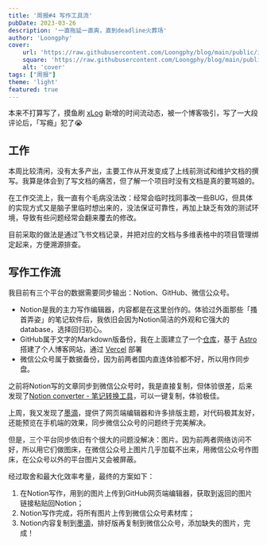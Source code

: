 ```yaml
---
title: '周报#4 写作工具流'
pubDate: 2023-03-26
description: '一直拖延一直爽，直到deadline火葬场'
author: 'Loongphy'
cover:
    url: 'https://raw.githubusercontent.com/Loongphy/blog/main/public/images/markus-winkler--fRAIQHKcc0-unsplash.jpg'
    square: 'https://raw.githubusercontent.com/Loongphy/blog/main/public/images/markus-winkler--fRAIQHKcc0-unsplash.jpg'
    alt: 'cover'
tags: ["周报"] 
theme: 'light'
featured: true
---
```


本来不打算写了，摸鱼刷 [xLog](https://xlog.app/activities) 新增的时间流动态，被一个博客吸引，写了一大段评论后，「写瘾」犯了😭

## 工作

本周比较清闲，没有太多产出，主要工作从开发变成了上线前测试和维护文档的撰写。我算是体会到了写文档的痛苦，但了解一个项目时没有文档是真的要骂娘的。

在工作交流上，我一直有个毛病没法改：经常会临时找同事改一些BUG，但具体的实现方式又是脑子里临时想出来的，没法保证可靠性，再加上缺乏有效的测试环境，导致有些问题经常会翻来覆去的修改。

目前采取的做法是通过飞书文档记录，并把对应的文档与多维表格中的项目管理绑定起来，方便溯源排查。

## 写作工作流

我目前有三个平台的数据需要同步输出：Notion、GitHub、微信公众号。

- Notion是我的主力写作编辑器，内容都是在这里创作的。体验过外面那些「搔首弄姿」的笔记软件后，我依旧会因为Notion简洁的外观和它强大的database，选择回归初心。
- GitHub属于文字的Markdown版备份，我在上面建立了一个[仓库](https://github.com/Loongphy/blog)，基于 [Astro](https://astro.build/) 搭建了个人博客网站，通过 [Vercel](https://vercel.com/) 部署
- 微信公众号属于数据备份，因为前两者国内直连体验都不好，所以用作同步盘。

之前将Notion写的文章同步到微信公众号时，我是直接复制，但体验很差，后来发现了[Notion converter - 笔记转换工具](https://microsoftedge.microsoft.com/addons/detail/donmgcoapjphmanmlfhhgcnlkmikggdn)，可以一键复制，体验极佳。

上周，我又发现了[墨滴](https://www.mdnice.com/)，提供了网页端编辑器和许多排版主题，对代码极其友好，还能预览在手机端的效果，同步微信公众号的问题终于完美解决。

但是，三个平台同步依旧有个很大的问题没解决：图片。因为前两者网络访问不好，所以用它们做图床，在微信公众号上图片几乎加载不出来，用微信公众号作图床，在公众号以外的平台图片又会被屏蔽。

经过取舍和最大化效率考量，最终的方案如下：

1. 在Notion写作，用到的图片上传到GitHub网页端编辑器，获取到返回的图片链接粘贴回Notion；
2. Notion写作完成，将所有图片上传到微信公众号素材库；
3. Notion内容复制到[墨滴](https://www.mdnice.com/)，排好版再复制到微信公众号，添加缺失的图片，完成！